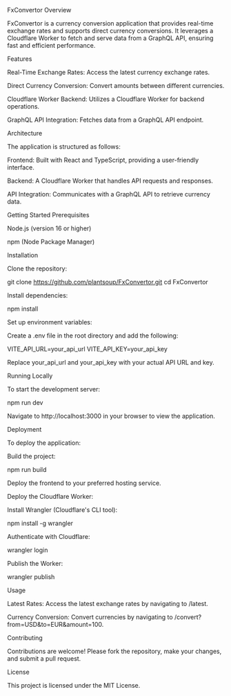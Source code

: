 FxConvertor
Overview

FxConvertor is a currency conversion application that provides real-time exchange rates and supports direct currency conversions. It leverages a Cloudflare Worker to fetch and serve data from a GraphQL API, ensuring fast and efficient performance.

Features

Real-Time Exchange Rates: Access the latest currency exchange rates.

Direct Currency Conversion: Convert amounts between different currencies.

Cloudflare Worker Backend: Utilizes a Cloudflare Worker for backend operations.

GraphQL API Integration: Fetches data from a GraphQL API endpoint.

Architecture

The application is structured as follows:

Frontend: Built with React and TypeScript, providing a user-friendly interface.

Backend: A Cloudflare Worker that handles API requests and responses.

API Integration: Communicates with a GraphQL API to retrieve currency data.

Getting Started
Prerequisites

Node.js (version 16 or higher)

npm (Node Package Manager)

Installation

Clone the repository:

git clone https://github.com/plantsoup/FxConvertor.git
cd FxConvertor


Install dependencies:

npm install


Set up environment variables:

Create a .env file in the root directory and add the following:

VITE_API_URL=your_api_url
VITE_API_KEY=your_api_key


Replace your_api_url and your_api_key with your actual API URL and key.

Running Locally

To start the development server:

npm run dev


Navigate to http://localhost:3000 in your browser to view the application.

Deployment

To deploy the application:

Build the project:

npm run build


Deploy the frontend to your preferred hosting service.

Deploy the Cloudflare Worker:

Install Wrangler (Cloudflare's CLI tool):

npm install -g wrangler


Authenticate with Cloudflare:

wrangler login


Publish the Worker:

wrangler publish

Usage

Latest Rates: Access the latest exchange rates by navigating to /latest.

Currency Conversion: Convert currencies by navigating to /convert?from=USD&to=EUR&amount=100.

Contributing

Contributions are welcome! Please fork the repository, make your changes, and submit a pull request.

License

This project is licensed under the MIT License.
